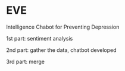 # EVE
Intelligence Chabot for Preventing Depression

1st part: sentiment analysis 

2nd part: gather the data, chatbot developed 

3rd part: merge 
